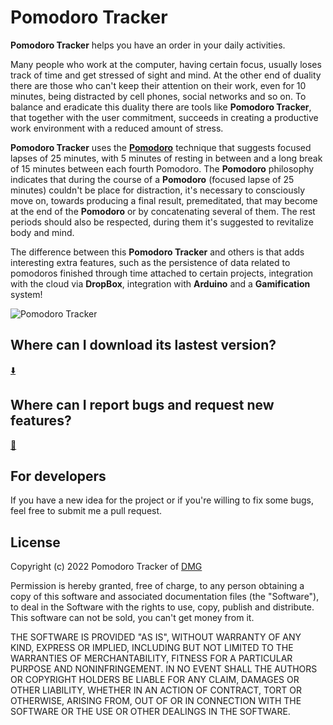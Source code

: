 # Pomodoro Tracker  
  
**Pomodoro Tracker** helps you have an order in your daily activities.  
  
Many people who work at the computer, having certain focus, usually loses track of time and get stressed of sight and mind. At the other end of duality there are those who can't keep their attention on their work, even for 10 minutes, being distracted by cell phones, social networks and so on. To balance and eradicate this duality there are tools like **Pomodoro Tracker**, that together with the user commitment, succeeds in creating a productive work environment with a reduced amount of stress.  
  
**Pomodoro Tracker** uses the [**Pomodoro**](https://en.wikipedia.org/wiki/Pomodoro_Technique) technique that suggests focused lapses of 25 minutes, with 5 minutes of resting in between and a long break of 15 minutes between each fourth Pomodoro. The **Pomodoro** philosophy indicates that during the course of a **Pomodoro** (focused lapse of 25 minutes) couldn't be place for distraction, it's necessary to consciously move on, towards producing a final result, premeditated, that may become at the end of the **Pomodoro** or by concatenating several of them. The rest periods should also be respected, during them it's suggested to revitalize body and mind.  
  
The difference between this **Pomodoro Tracker** and others is that adds interesting extra features, such as the persistence of data related to pomodoros finished through time attached to certain projects, integration with the cloud via **DropBox**, integration with **Arduino** and a **Gamification** system!

![Pomodoro Tracker](https://damian-m-g.github.io/assets/images/pomodoro_tracker.png)

## Where can I download its lastest version?  
  
[:arrow_down:](https://mega.nz/#!e8tS0RCa!b4zj5JY7Fn6OBdXy07LslEQ7Gz2ZNWxk-Qrye8wBWUU)  
  
## Where can I report bugs and request new features?  
   
[:bug:](https://github.com/damian-m-g/pomodoro_tracker/issues)
  
## For developers  
  
If you have a new idea for the project or if you're willing to fix some bugs, feel free to submit me a pull request.
  
## License

Copyright (c) 2022 Pomodoro Tracker of [DMG](https://damian-m-g.github.io/)

Permission is hereby granted, free of charge, to any person obtaining a copy of this software and associated documentation files (the "Software"), to deal in the Software with the rights to use, copy, publish and distribute. This software can not be sold, you can't get money from it.

THE SOFTWARE IS PROVIDED "AS IS", WITHOUT WARRANTY OF ANY KIND, EXPRESS OR IMPLIED, INCLUDING BUT NOT LIMITED TO THE WARRANTIES OF MERCHANTABILITY, FITNESS FOR A PARTICULAR PURPOSE AND NONINFRINGEMENT. IN NO EVENT SHALL THE AUTHORS OR COPYRIGHT HOLDERS BE LIABLE FOR ANY CLAIM, DAMAGES OR OTHER LIABILITY, WHETHER IN AN ACTION OF CONTRACT, TORT OR OTHERWISE, ARISING FROM, OUT OF OR IN CONNECTION WITH THE SOFTWARE OR THE USE OR OTHER DEALINGS IN THE SOFTWARE.

